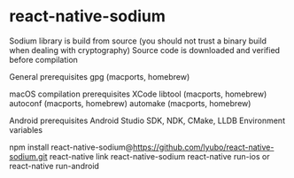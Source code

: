 # react-native-sodium

Sodium library is build from source (you should not trust a binary build when dealing  with cryptography)
Source code is downloaded and verified before compilation

General prerequisites
gpg (macports, homebrew)

macOS compilation prerequisites
XCode
libtool (macports, homebrew)
autoconf (macports, homebrew)
automake (macports, homebrew)


Android prerequisites
Android Studio
SDK,
NDK,
CMake,
LLDB
Environment variables

npm install react-native-sodium@https://github.com/lyubo/react-native-sodium.git
react-native link react-native-sodium
react-native run-ios or react-native run-android
